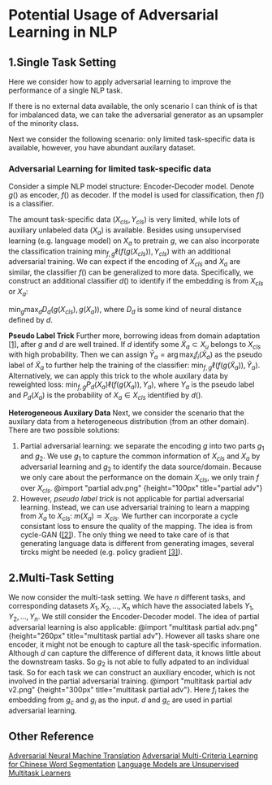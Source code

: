 # Potential Usage of Adversarial Learning in NLP

## 1.Single Task Setting

Here we consider how to apply adversarial learning to improve the performance of a single NLP task.

If there is no external data available, the only scenario I can think of is that for imbalanced data, we can take the adversarial generator as an upsampler of the minority class.

Next we consider the following scenario: only limited task-specific data is available, however, you have abundant auxilary dataset.

### Adversarial Learning for limited task-specific data

Consider a simple NLP model structure: Encoder-Decoder model. Denote $g()$ as encoder, $f()$ as decoder. If the model is used for classification, then $f()$ is a classifier.

The amount task-specific data ($X_{cls},Y_{cls}$) is very limited, while lots of auxiliary unlabeled data ($X_a$) is available. Besides using unsupervised learning (e.g. language model) on $X_a$ to pretrain $g$, we can also incorporate the classification training $\min_{f,g} \ell(f(g(X_{cls})),Y_{cls})$ with an additional adversarial training.
We can expect if the encoding of $X_{cls}$ and $X_a$ are similar, the classifier $f()$ can be generalized to more data. Specifically, we construct an additional classifier $d()$ to identify if the embedding is from $X_{cls}$ or $X_a$:

$\min_{g}\max_{d} D_d(g(X_{cls}), g(X_a))$, where $D_d$ is some kind of neural distance defined by $d$.

**Pseudo Label Trick**
Further more, borrowing ideas from domain adaptation [[1]](https://link.springer.com/chapter/10.1007/978-3-030-01225-0_28), after $g$ and $d$ are well trained. If $d$ identify some $\tilde{X}_a \subset {X}_u$ belongs to $X_{cls}$ with high probability. Then we can assign $\tilde{Y}_a=\arg\max_i f_i(\tilde{X}_a)$ as the pseudo label of $\tilde{X}_a$ to further help the training of the classifier:  $\min_{f,g} \ell(f(g(\tilde{X}_a)),\tilde{Y}_a)$. Alternatively, we can apply this trick to the whole auxilary data by reweighted loss: $\min_{f,g} P_d(X_a)\ell(f(g({X}_a)),{Y}_a)$, where ${Y}_a$ is the pseudo label and $P_d(X_a)$ is the probability of $X_a \in X_{cls}$ identified by $d()$.

**Heterogeneous Auxilary Data**
Next, we consider the scenario that the auxilary data from a heterogeneous distribution (from an other domain). There are two possible solutions:
1. Partial adversarial learning: we separate the encoding $g$ into two parts $g_1$ and $g_2$. We use $g_1$ to capture the common information of $X_{cls}$ and $X_a$ by adversarial learning  and $g_2$ to identify the data source/domain. Because we only care about the performance on the domain $X_{cls}$, we only train $f$ over $X_{cls}$.
@import "partial adv.png" {height="100px" title="partial adv"}
2. However, *pseudo label trick* is not applicable for partial adversarial learning. Instead, we can use adversarial training to learn a mapping from $X_{a}$ to $X_{cls}$: $m(X_a) \simeq X_{cls}$. We further can incorporate a cycle consistant loss to ensure the quality of the mapping. The idea is from cycle-GAN ([[2]](https://junyanz.github.io/CycleGAN/)). The only thing we need to take care of is that generating language data is different from generating images, several tircks might be needed (e.g. policy gradient [[3]](https://arxiv.org/pdf/1704.06933.pdf)).



## 2.Multi-Task Setting

We now consider the multi-task setting. We have $n$ different tasks, and corresponding datasets $X_1,X_2,...,X_n$ which have the associated labels $Y_1,Y_2,...,Y_n$. We still consider the Encoder-Decoder model. The idea of partial adversarial learning is also applicable:
@import "multitask partial adv.png" {height="260px" title="multitask partial adv"}.
However all tasks share one encoder, it might not be enough to capture all the task-specific information. Although $d$ can capture the difference of different data, it knows little about the downstream tasks. So $g_2$ is not able to fully adpated to an individual task. So for each task we can construct an auxiliary encoder, which is not involved in the partial adversarial training.
@import "multitask partial adv v2.png" {height="300px" title="multitask partial adv"}.
Here $f_i$ takes the embedding from $g_c$ and $g_i$ as the input. $d$ and $g_c$ are used in partial adversarial learning.

## Other Reference
[Adversarial Neural Machine Translation](https://arxiv.org/pdf/1704.06933.pdf)
[Adversarial Multi-Criteria Learning for Chinese Word Segmentation](https://arxiv.org/pdf/1704.07556.pdf)
[Language Models are Unsupervised Multitask Learners](https://d4mucfpksywv.cloudfront.net/better-language-models/language_models_are_unsupervised_multitask_learners.pdf)
